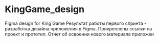 # KingGame_design
Figma design for King Game
Результат работы первого спринта - разработка дизайна приложения в Figma. Прикреплены ссылки на проект и прототип. Отчет об освоении нового материала приложен
